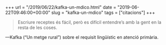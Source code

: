 +++
url = "/2019/06/22/kafka-un-mdico.html"
date = "2019-06-22T09:46:00+00:00"
slug = "kafka-un-mdico"
tags = ["citacions"]
+++

> Escriure receptes és fácil, però es difícil entendre’s amb la gent en la resta de les coses.

—Kafka (“Un metge rural”) sobre el requisit lingüístic en atenció primària.
